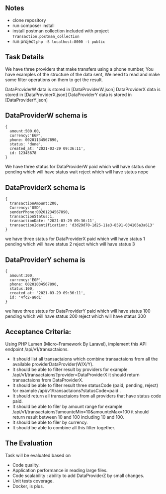 ## Notes
- clone repository
- run composer install
- install postman collection included with project `Transaction.postman_collection`
- run project `php -S localhost:8000 -t public`

## Task Details

We have three providers that make transfers using a phone number,
You have examples of the structure of the data sent,
We need to read and make some filter operations on them to get the result.

DataProviderW data is stored in [DataProviderW.json]
DataProviderX data is stored in [DataProviderX.json]
DataProviderY data is stored in [DataProviderY.json]

## DataProviderW schema is
```code
{
  amount:500.00,
  currency:'EGP',
  phone: 00201134567890,
  status: 'done',
  created_at: '2021-03-29 09:36:11',
  id: 12345678
}
```
We have three status for DataProviderW
paid which will have status done
pending which will have status wait
reject which will have status nope

## DataProviderX schema is
```code
{
  transactionAmount:200,
  Currency:'USD',
  senderPhone:00201234567890,
  transactionStatus:1,
  transactionDate: '2021-03-29 09:36:11',
  transactionIdentification: 'd3d29d70-1d25-11e3-8591-034165a3a613'
}
```
we have three status for DataProviderX
paid which will have status 1
pending which will have status 2
reject which will have status 3

## DataProviderY schema is
```code
{
  amount:300,
  currency:'EGP',
  phone: 00201034567890,
  status:100,
  created_at: '2021-03-29 09:36:11',
  id: '4fc2-a8d1'
}
```
we have three status for DataProviderY
paid which will have status 100
pending which will have status 200
reject which will have status 300


## Acceptance Criteria: 
Using PHP Lumen (Micro-Framework By Laravel), implement this API endpoint /api/v1/transactaions.

- It should list all transactaions which combine transactaions from all the available providerDataProvider(W/X/Y).
- It should be able to filter result by providers for example /api/v1/transactaions?provider=DataProviderX it should return transactaions from DataProviderX.
- It should be able to filter result three statusCode (paid, pending, reject) for example /api/v1/transactaions?statusCode=paid .
- It should return all transactaions from all providers that have status code paid.
- It should be able to filer by amount range for example /api/v1/transactaions?amounteMin=10&amounteMax=100 it should return result between 10 and 100 including 10 and 100.
- It should be able to filer by currency.
- It should be able to combine all this filter together.


## The Evaluation
Task will be evaluated based on

- Code quality.
- Application performance in reading large files.
- Code scalability : ability to add DataProviderZ by small changes.
- Unit tests coverage.
- Docker, is plus.
